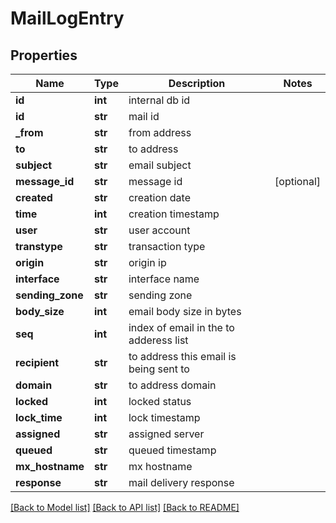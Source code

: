 # MailLogEntry

## Properties
Name | Type | Description | Notes
------------ | ------------- | ------------- | -------------
**id** | **int** | internal db id | 
**id** | **str** | mail id | 
**_from** | **str** | from address | 
**to** | **str** | to address | 
**subject** | **str** | email subject | 
**message_id** | **str** | message id | [optional] 
**created** | **str** | creation date | 
**time** | **int** | creation timestamp | 
**user** | **str** | user account | 
**transtype** | **str** | transaction type | 
**origin** | **str** | origin ip | 
**interface** | **str** | interface name | 
**sending_zone** | **str** | sending zone | 
**body_size** | **int** | email body size in bytes | 
**seq** | **int** | index of email in the to adderess list | 
**recipient** | **str** | to address this email is being sent to | 
**domain** | **str** | to address domain | 
**locked** | **int** | locked status | 
**lock_time** | **int** | lock timestamp | 
**assigned** | **str** | assigned server | 
**queued** | **str** | queued timestamp | 
**mx_hostname** | **str** | mx hostname | 
**response** | **str** | mail delivery response | 

[[Back to Model list]](../README.md#documentation-for-models) [[Back to API list]](../README.md#documentation-for-api-endpoints) [[Back to README]](../README.md)

